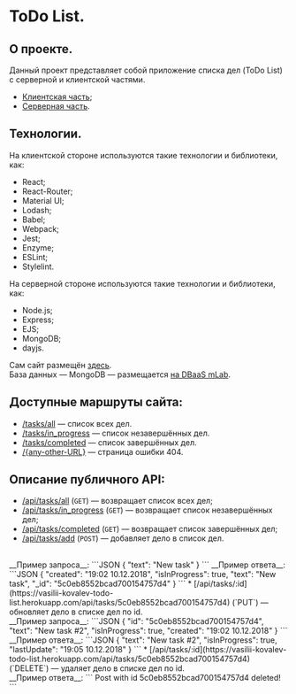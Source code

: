 # ToDo List.
## О проекте.
Данный проект представляет собой приложение списка дел (ToDo List) с серверной и клиентской частями.

* [Клиентская часть](https://github.com/vasilii-kovalev/ITMO_practice_3/tree/master);
* [Серверная часть](https://github.com/vasilii-kovalev/ITMO_practice_3/tree/dist).

## Технологии.
На клиентской стороне используются такие технологии и библиотеки, как:
* React;
* React-Router;
* Material UI;
* Lodash;
* Babel;
* Webpack;
* Jest;
* Enzyme;
* ESLint;
* Stylelint.

На серверной стороне используются такие технологии и библиотеки, как:
* Node.js;
* Express;
* EJS;
* MongoDB;
* dayjs.

Сам сайт размещён [здесь](https://vasilii-kovalev-todo-list.herokuapp.com/).
<br />
База данных — MongoDB — размещается [на DBaaS mLab](https://mlab.com/).

## Доступные маршруты сайта:
* [/tasks/all](https://vasilii-kovalev-todo-list.herokuapp.com/tasks/all) — список всех дел.
* [/tasks/in_progress](https://vasilii-kovalev-todo-list.herokuapp.com/tasks/in_progress) — список незавершённых дел.
* [/tasks/completed](https://vasilii-kovalev-todo-list.herokuapp.com/tasks/completed) — список завершённых дел.
* [/{any-other-URL}](https://vasilii-kovalev-todo-list.herokuapp.com/any-other-URL) — страница ошибки 404.

## Описание публичного API:
* [/api/tasks/all](https://vasilii-kovalev-todo-list.herokuapp.com/api/tasks/all) (`GET`) — возвращает список всех дел;
* [/api/tasks/in_progress](https://vasilii-kovalev-todo-list.herokuapp.com/api/tasks/in_progress) (`GET`) — возвращает список незавершённых дел;
* [/api/tasks/completed](https://vasilii-kovalev-todo-list.herokuapp.com/api/tasks/completed) (`GET`) — возвращает список завершённых дел;
* [/api/tasks/add](https://vasilii-kovalev-todo-list.herokuapp.com/api/tasks/add) (`POST`) — добавляет дело в список дел.
<br />
__Пример запроса__:
```JSON
{
    "text": "New task"
}
```
__Пример ответа__:
```JSON
{
    "created": "19:02 10.12.2018",
    "isInProgress": true,
    "text": "New task",
    "_id": "5c0eb8552bcad700154757d4"
}
```
* [/api/tasks/:id](https://vasilii-kovalev-todo-list.herokuapp.com/api/tasks/5c0eb8552bcad700154757d4) (`PUT`) — обновляет дело в списке дел по id.
<br />
__Пример запроса__:
```JSON
{
    "id": "5c0eb8552bcad700154757d4",
    "text": "New task #2",
    "isInProgress": true,
    "created": "19:02 10.12.2018"
}
```
__Пример ответа__:
```JSON
{
    "text": "New task #2",
    "isInProgress": true,
    "lastUpdate": "19:05 10.12.2018"
}
```
* [/api/tasks/:id](https://vasilii-kovalev-todo-list.herokuapp.com/api/tasks/5c0eb8552bcad700154757d4) (`DELETE`) — удаляет дело в списке дел по id.
<br />
__Пример ответа__:
```
Post with id 5c0eb8552bcad700154757d4 deleted!
```

